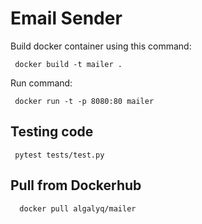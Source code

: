 # Email Sender
  Build docker container using this command:
  ```
   docker build -t mailer .
  ```
  Run command:
  ```
   docker run -t -p 8080:80 mailer
  ```

## Testing code

  ```
   pytest tests/test.py
  ```

## Pull from Dockerhub

 ```
   docker pull algalyq/mailer
  ```

